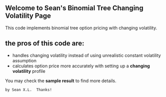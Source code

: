 ## Welcome to Sean's Binomial Tree Changing Volatility Page

This code implements binomial tree option pricing with changing volatility.

## the pros of this code are:

- handles changing volatility instead of using unrealistic constant volatility assumption
- calculates option price more accurately with setting up a **changing volatility** profile

You may check the **sample result** to find more details.

```
by Sean X.L.  Thanks!
